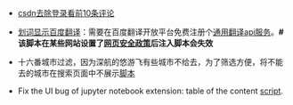 * [csdn去除登录看前10条评论](./scripts/remove_csdn_login.user.js)
* [划词显示百度翻译](./scripts/add_baidu_translate.user.js)：需要在百度翻译开放平台免费注册个[通用翻译api服务](http://api.fanyi.baidu.com/product/11)。<b># 该脚本在某些网站设置了[网页安全政策](http://www.ruanyifeng.com/blog/2016/09/csp.html)后注入脚本会失效</b>

* 十六番城市过滤，因为深航的悠游飞有些城市不给去，为了筛选方便，将不能去的城市在搜索页面中不展示[脚本](./scripts/remove_citys.user.js)

* Fix the UI bug of jupyter notebook extension: table of the content [script](./scripts/update_jupyter_notebook.js).